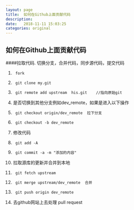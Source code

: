 ```yaml
---
layout: page
title:  如何在Github上面贡献代码
description: 
date:   2018-11-11 15:03:25
categories: original
---
```

## 如何在Github上面贡献代码

####拉取代码. 切换分支，合并代码，同步源代码，提交代码

1.      fork
1.      git clone my.git
1.      git remote add upstream  his.git    //指向原始git
1.  是否切换到其他分支例如dev_remote，如果是进入以下操作
1.      git checkout origin/dev_remote  拉下分支
1.      git checkout -b dev_remote  
1.  修改代码
1.      git add -A
1.      git commit -a -m "添加的内容"
1.  拉取源库的更新并合并到本地
1.      git fetch upstream
1.      git merge upstream/dev_remote  合并
1.      git push origin dev_remote
1.  去github网站上去处理 pull request

 
